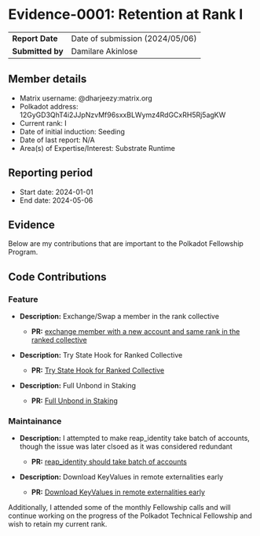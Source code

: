 # Evidence-0001: Retention at Rank I

|                 |                                 |
| --------------- |---------------------------------|
| **Report Date** | Date of submission (2024/05/06) |
| **Submitted by**| Damilare Akinlose               |


## Member details

- Matrix username: @dharjeezy:matrix.org
- Polkadot address: 12GyGD3QhT4i2JJpNzvMf96sxxBLWymz4RdGCxRH5Rj5agKW
- Current rank: I
- Date of initial induction: Seeding
- Date of last report: N/A
- Area(s) of Expertise/Interest: Substrate Runtime


## Reporting period

- Start date: 2024-01-01
- End date: 2024-05-06


## Evidence

Below are my contributions that are important to the Polkadot Fellowship Program.

## Code Contributions

### Feature

- **Description:** Exchange/Swap a member in the rank collective
    - **PR:** [exchange member with a new account and same rank in the ranked collective](https://github.com/paritytech/polkadot-sdk/pull/2587)

- **Description:** Try State Hook for Ranked Collective
    - **PR:** [Try State Hook for Ranked Collective](https://github.com/paritytech/polkadot-sdk/pull/3007)

- **Description:** Full Unbond in Staking
    - **PR:** [Full Unbond in Staking](https://github.com/paritytech/polkadot-sdk/pull/3811)


### Maintainance

- **Description:** I attempted to make reap_identity take batch of accounts, though the issue was later clsoed as it was considered redundant
    - **PR:** [reap_identity should take batch of accounts](https://github.com/paritytech/polkadot-sdk/pull/3516)

- **Description:** Download KeyValues in remote externalities early
    - **PR:** [Download KeyValues in remote externalities early](https://github.com/paritytech/polkadot-sdk/pull/3584)

    
Additionally, I attended some of the monthly Fellowship calls and will continue working on the progress of the Polkadot Technical Fellowship and wish to retain my current rank.